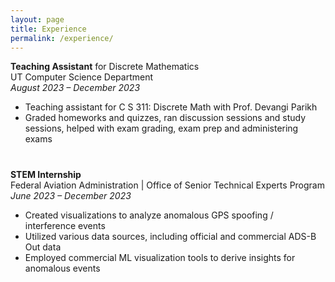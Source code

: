 ```yaml
---
layout: page
title: Experience
permalink: /experience/
---
```


**Teaching Assistant** for Discrete Mathematics  
UT Computer Science Department  
*August 2023 – December 2023*
- Teaching assistant for C S 311: Discrete Math with Prof. Devangi Parikh
- Graded homeworks and quizzes, ran discussion sessions and study sessions, helped with exam grading, exam prep and administering exams

<div style="margin-top: 40px;"></div>

**STEM Internship**  
Federal Aviation Administration | Office of Senior Technical Experts Program  
*June 2023 – December 2023*
- Created visualizations to analyze anomalous GPS spoofing / interference events
- Utilized various data sources, including official and commercial ADS-B Out data
- Employed commercial ML visualization tools to derive insights for anomalous events


